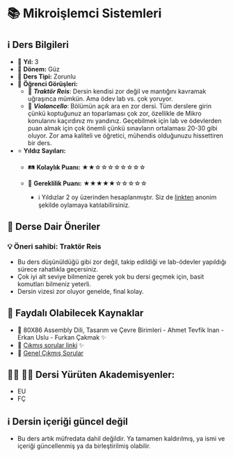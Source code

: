 # 📚 Mikroişlemci Sistemleri

## ℹ️ Ders Bilgileri

- 📅 **Yıl:** 3
- 📆 **Dönem:** Güz
- 🏫 **Ders Tipi:** Zorunlu
- 💬 **Öğrenci Görüşleri:**
  - 👤 **_Traktör Reis_**: Dersin kendisi zor değil ve mantığını kavramak uğraşınca mümkün. Ama ödev lab vs. çok yoruyor.
  - 👤 **_Violancello_**: Bölümün açık ara en zor dersi. Tüm derslere girin çünkü koptuğunuz an toparlaması çok zor, özellikle de Mikro konularını kaçırdınız mı yandınız. Geçebilmek için lab ve ödevlerden puan almak için çok önemli çünkü sınavların ortalaması 20-30 gibi oluyor. Zor ama kaliteli ve öğretici, mühendis olduğunuzu hissettiren bir ders.
- ⭐ **Yıldız Sayıları:**
  - 🛤️ **Kolaylık Puanı:** ★★☆☆☆☆☆☆☆☆
  - 🔑 **Gereklilik Puanı:** ★★★★★☆☆☆☆☆

    - ℹ️ Yıldızlar 2 oy üzerinden hesaplanmıştır. Siz de [linkten](https://forms.gle/3njZjmhm215YCAxe6) anonim şekilde oylamaya katılabilirsiniz.
## 📝 Derse Dair Öneriler

### 💡 Öneri sahibi: Traktör Reis
- Bu ders düşünüldüğü gibi zor değil, takip edildiği ve lab-ödevler yapıldığı sürece rahatlıkla geçersiniz.
- Çok iyi alt seviye bilmenize gerek yok bu dersi geçmek için, basit komutları bilmeniz yeterli.
- Dersin vizesi zor oluyor genelde, final kolay.

## 📖 Faydalı Olabilecek Kaynaklar

- 📄 80X86 Assembly Dili, Tasarım ve Çevre Birimleri - Ahmet Tevfik Inan - Erkan Uslu - Furkan Çakmak ✨
- 📄 [Çıkmış sorular linki](https://drive.google.com/drive/folders/14aTU-uYJeEZmkksY3TmzemLKRUH0mV8R?usp=drive_link) ✨
- 📄 [Genel Çıkmış Sorular](https://drive.google.com/drive/folders/1LI_Bo7kWqI2krHTw0noUFl9crfZSlrZh)

## 👨‍🏫 👩‍🏫 Dersi Yürüten Akademisyenler:
- EU
- FÇ

## ℹ️ Dersin içeriği güncel değil
- Bu ders artık müfredata dahil değildir. Ya tamamen kaldırılmış, ya ismi ve içeriği güncellenmiş ya da birleştirilmiş olabilir.

